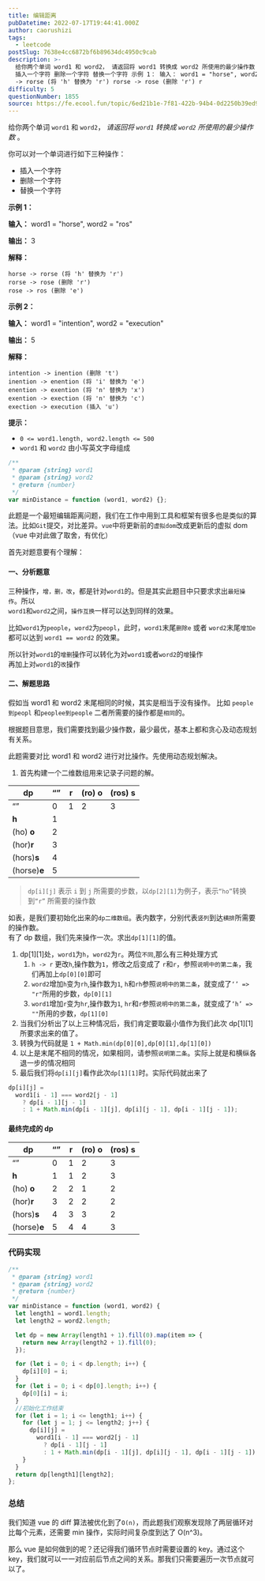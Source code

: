 ```yaml
---
title: 编辑距离
pubDatetime: 2022-07-17T19:44:41.000Z
author: caorushizi
tags:
  - leetcode
postSlug: 7638e4cc6872bf6b89634dc4950c9cab
description: >-
  给你两个单词 word1 和 word2， 请返回将 word1 转换成 word2 所使用的最少操作数 。 你可以对一个单词进行如下三种操作：
  插入一个字符 删除一个字符 替换一个字符 示例 1： 输入： word1 = "horse", word2 = "ros" 输出： 3 解释： horse
  -> rorse (将 'h' 替换为 'r') rorse -> rose (删除 'r') r
difficulty: 5
questionNumber: 1855
source: https://fe.ecool.fun/topic/6ed21b1e-7f81-422b-94b4-0d2250b39ed9
---
```


给你两个单词 `word1` 和 `word2`， _请返回将 `word1` 转换成 `word2` 所使用的最少操作数_ 。

你可以对一个单词进行如下三种操作：

- 插入一个字符
- 删除一个字符
- 替换一个字符

**示例 1：**

**输入：** word1 = "horse", word2 = "ros"

**输出：** 3

**解释：**

```
horse -> rorse (将 'h' 替换为 'r')
rorse -> rose (删除 'r')
rose -> ros (删除 'e')
```

**示例 2：**

**输入：** word1 = "intention", word2 = "execution"

**输出：** 5

**解释：**

```
intention -> inention (删除 't')
inention -> enention (将 'i' 替换为 'e')
enention -> exention (将 'n' 替换为 'x')
exention -> exection (将 'n' 替换为 'c')
exection -> execution (插入 'u')
```

**提示：**

- `0 <= word1.length, word2.length <= 500`
- `word1` 和 `word2` 由小写英文字母组成

```js
/**
 * @param {string} word1
 * @param {string} word2
 * @return {number}
 */
var minDistance = function (word1, word2) {};
```

此题是一个最短编辑距离问题，我们在工作中用到工具和框架有很多也是类似的算法。比如`Git`提交，对比差异。`vue`中将更新前的`虚拟dom`改成更新后的虚拟 dom（vue 中对此做了取舍，有优化）

首先对题意要有个理解：

#### 一、分析题意

三种操作，`增，删，改`，都是针对`word1`的。但是其实此题目中只要求求出`最短操作`。所以  
`word1`和`word2`之间，`操作互换`一样可以达到同样的效果。

比如`word1`为`people`，`word2`为`peopl`，此时，`word1`末尾`删除e` 或者 `word2`末尾`增加e`都可以达到 `word1 == word2` 的效果。

所以针对`word1`的`增删`操作可以转化为对`word1`或者`word2`的`增`操作  
 再加上对`word1`的`改`操作

#### 二、解题思路

假如当 word1 和 word2 末尾相同的时候，其实是相当于没有操作。 比如 `people 到peopl` 和`peoplee到people` 二者所需要的操作都是`相同`的。

根据题目意思，我们需要找到最少操作数，最少最优，基本上都和贪心及动态规划有关系。

此题需要对比 word1 和 word2 进行对比操作。先使用动态规划解决。

1. 首先构建一个二维数组用来记录子问题的解。

| dp           | “”  | **r** | (ro) **o** | (ros) **s** |
| ------------ | --- | ----- | ---------- | ----------- |
| “”           | 0   | 1     | 2          | 3           |
| **h**        | 1   |       |            |             |
| (ho) **o**   | 2   |       |            |             |
| (hor)**r**   | 3   |       |            |             |
| (hors)**s**  | 4   |       |            |             |
| (horse)**e** | 5   |       |            |             |

> `dp[i][j]` 表示 `i` 到 `j` 所需要的步数，以`dp[2][1]`为例子，表示`“ho”`转换到`“r”` 所需要的操作数

如表，是我们要初始化出来的`dp二维数组`。表内数字，分别代表`竖列`到达`横排`所需要的操作数。  
 有了 dp 数组，我们先来操作一次。求出`dp[1][1]`的值。

1. dp\[1\]\[1\]处，`word1`为`h`，`word2`为`r`。两位`不同`,那么有三种处理方式
   1. `h -> r` 更改`h`,操作数为`1`，修改之后变成了 `r`和`r`，参照`说明中的第二条`，我们再加上`dp[0][0]`即可
   2. `word2`增加`h`变为`rh`,操作数为`1`, `h`和`rh`参照`说明中的第二条`，就变成了`‘’ => "r"`所用的步数，`dp[0][1]`
   3. `word1`增加`r`变为`hr`,操作数为`1`, `hr`和`r`参照`说明中的第二条`，就变成了`‘h’ => ""`所用的步数，`dp[1][0]`
2. 当我们分析出了以上三种情况后，我们肯定要取最小值作为我们此次 dp\[1\]\[1\]所要求出来的值了。
3. 转换为代码就是 `1 + Math.min(dp[0][0],dp[0][1],dp[1][0])`
4. 以上是末尾不相同的情况，如果相同，请参照`说明第二条`。实际上就是和横纵各退一步的情况相同
5. 最后我们将`dp[i][j]`看作此次`dp[1][1]`时。实际代码就出来了

```js
dp[i][j] =
  word1[i - 1] === word2[j - 1]
    ? dp[i - 1][j - 1]
    : 1 + Math.min(dp[i - 1][j], dp[i][j - 1], dp[i - 1][j - 1]);
```

#### 最终完成的 dp

| dp           | “”  | **r** | (ro) **o** | (ros) **s** |
| ------------ | --- | ----- | ---------- | ----------- |
| “”           | 0   | 1     | 2          | 3           |
| **h**        | 1   | 1     | 2          | 3           |
| (ho) **o**   | 2   | 2     | 1          | 2           |
| (hor)**r**   | 3   | 2     | 2          | 2           |
| (hors)**s**  | 4   | 3     | 3          | 2           |
| (horse)**e** | 5   | 4     | 4          | 3           |

### 代码实现

```js
/**
 * @param {string} word1
 * @param {string} word2
 * @return {number}
 */
var minDistance = function (word1, word2) {
  let length1 = word1.length;
  let length2 = word2.length;

  let dp = new Array(length1 + 1).fill(0).map(item => {
    return new Array(length2 + 1).fill(0);
  });

  for (let i = 0; i < dp.length; i++) {
    dp[i][0] = i;
  }
  for (let i = 0; i < dp[0].length; i++) {
    dp[0][i] = i;
  }
  //初始化工作结束
  for (let i = 1; i <= length1; i++) {
    for (let j = 1; j <= length2; j++) {
      dp[i][j] =
        word1[i - 1] === word2[j - 1]
          ? dp[i - 1][j - 1]
          : 1 + Math.min(dp[i - 1][j], dp[i][j - 1], dp[i - 1][j - 1]);
    }
  }
  return dp[length1][length2];
};
```

### 总结

我们知道 vue 的 diff 算法被优化到了`O(n)`，而此题我们观察发现除了两层循环对比每个元素，还需要 min 操作，实际时间复杂度到达了 O(n^3)。

那么 vue 是如何做到的呢？还记得我们循环节点时需要设置的 key。通过这个 key，我们就可以一一对应前后节点之间的关系。那我们只需要遍历一次节点就可以了。
